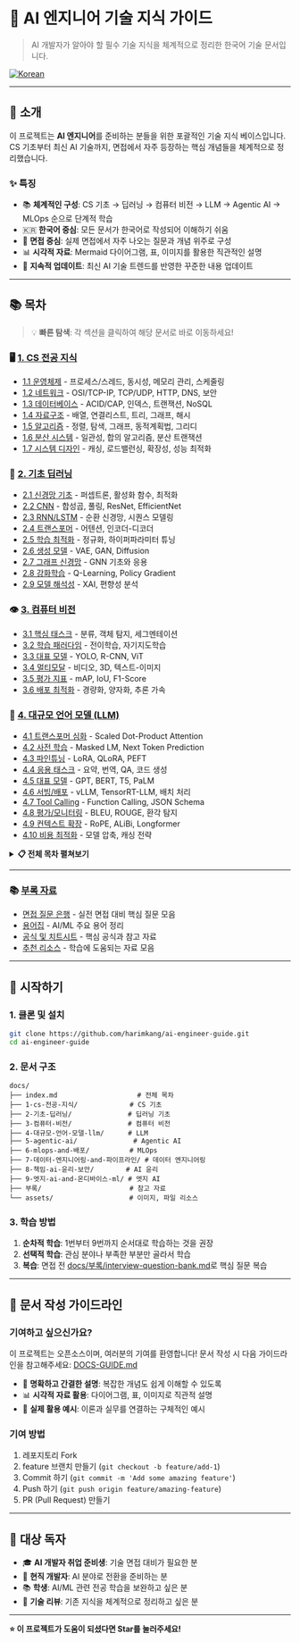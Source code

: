 # 🚀 AI 엔지니어 기술 지식 가이드

> AI 개발자가 알아야 할 필수 기술 지식을 체계적으로 정리한 한국어 기술 문서입니다.

[![Korean](https://img.shields.io/badge/Language-Korean-blue.svg)](https://github.com/harimkang/ai-engineer-guide)

---

## 📖 소개

이 프로젝트는 **AI 엔지니어**를 준비하는 분들을 위한 포괄적인 기술 지식 베이스입니다. CS 기초부터 최신 AI 기술까지, 면접에서 자주 등장하는 핵심 개념들을 체계적으로 정리했습니다.

### ✨ 특징

- 📚 **체계적인 구성**: CS 기초 → 딥러닝 → 컴퓨터 비전 → LLM → Agentic AI → MLOps 순으로 단계적 학습
- 🇰🇷 **한국어 중심**: 모든 문서가 한국어로 작성되어 이해하기 쉬움
- 🎯 **면접 중심**: 실제 면접에서 자주 나오는 질문과 개념 위주로 구성
- 📊 **시각적 자료**: Mermaid 다이어그램, 표, 이미지를 활용한 직관적인 설명
- 🔄 **지속적 업데이트**: 최신 AI 기술 트렌드를 반영한 꾸준한 내용 업데이트

---

## 📚 목차

> 💡 **빠른 탐색**: 각 섹션을 클릭하여 해당 문서로 바로 이동하세요!

### 🖥️ [1. CS 전공 지식](docs/1-cs-전공-지식/)
- [1.1 운영체제](docs/1-cs-전공-지식/1-1-운영체제/) - 프로세스/스레드, 동시성, 메모리 관리, 스케줄링
- [1.2 네트워크](docs/1-cs-전공-지식/1-2-네트워크/) - OSI/TCP-IP, TCP/UDP, HTTP, DNS, 보안
- [1.3 데이터베이스](docs/1-cs-전공-지식/1-3-데이터베이스/) - ACID/CAP, 인덱스, 트랜잭션, NoSQL
- [1.4 자료구조](docs/1-cs-전공-지식/1-4-자료구조/) - 배열, 연결리스트, 트리, 그래프, 해시
- [1.5 알고리즘](docs/1-cs-전공-지식/1-5-알고리즘/) - 정렬, 탐색, 그래프, 동적계획법, 그리디
- [1.6 분산 시스템](docs/1-cs-전공-지식/1-6-분산-시스템/) - 일관성, 합의 알고리즘, 분산 트랜잭션
- [1.7 시스템 디자인](docs/1-cs-전공-지식/1-7-시스템-디자인-and-성능-최적화/) - 캐싱, 로드밸런싱, 확장성, 성능 최적화

### 🧠 [2. 기초 딥러닝](docs/2-기초-딥러닝/)
- [2.1 신경망 기초](docs/2-기초-딥러닝/2-1-신경망-기초/) - 퍼셉트론, 활성화 함수, 최적화
- [2.2 CNN](docs/2-기초-딥러닝/2-2-합성곱-신경망-cnn/) - 합성곱, 풀링, ResNet, EfficientNet
- [2.3 RNN/LSTM](docs/2-기초-딥러닝/2-3-순환-and-시퀀스-모델-선택/) - 순환 신경망, 시퀀스 모델링
- [2.4 트랜스포머](docs/2-기초-딥러닝/2-4-트랜스포머-and-어텐션/) - 어텐션, 인코더-디코더
- [2.5 학습 최적화](docs/2-기초-딥러닝/2-5-학습-팁-and-엔지니어링/) - 정규화, 하이퍼파라미터 튜닝
- [2.6 생성 모델](docs/2-기초-딥러닝/2-6-생성-모델/) - VAE, GAN, Diffusion
- [2.7 그래프 신경망](docs/2-기초-딥러닝/2-7-그래프-신경망-gnn/) - GNN 기초와 응용
- [2.8 강화학습](docs/2-기초-딥러닝/2-8-강화-학습-rl/) - Q-Learning, Policy Gradient
- [2.9 모델 해석성](docs/2-기초-딥러닝/2-9-모델-해석가능성-and-책임/) - XAI, 편향성 분석

### 👁️ [3. 컴퓨터 비전](docs/3-컴퓨터-비전/)
- [3.1 핵심 태스크](docs/3-컴퓨터-비전/3-1-핵심-태스크/) - 분류, 객체 탐지, 세그멘테이션
- [3.2 학습 패러다임](docs/3-컴퓨터-비전/3-2-학습-패러다임/) - 전이학습, 자기지도학습
- [3.3 대표 모델](docs/3-컴퓨터-비전/3-3-대표-모델/) - YOLO, R-CNN, ViT
- [3.4 멀티모달](docs/3-컴퓨터-비전/3-4-비디오-3d-멀티모달/) - 비디오, 3D, 텍스트-이미지
- [3.5 평가 지표](docs/3-컴퓨터-비전/3-5-평가-지표/) - mAP, IoU, F1-Score
- [3.6 배포 최적화](docs/3-컴퓨터-비전/3-6-배포-and-최적화/) - 경량화, 양자화, 추론 가속

### 🤖 [4. 대규모 언어 모델 (LLM)](docs/4-대규모-언어-모델-llm/)
- [4.1 트랜스포머 심화](docs/4-대규모-언어-모델-llm/4-1-트랜스포머-심화/) - Scaled Dot-Product Attention
- [4.2 사전 학습](docs/4-대규모-언어-모델-llm/4-2-사전-학습-목표/) - Masked LM, Next Token Prediction
- [4.3 파인튜닝](docs/4-대규모-언어-모델-llm/4-3-파인튜닝-and-정렬/) - LoRA, QLoRA, PEFT
- [4.4 응용 태스크](docs/4-대규모-언어-모델-llm/4-4-응용-and-태스크/) - 요약, 번역, QA, 코드 생성
- [4.5 대표 모델](docs/4-대규모-언어-모델-llm/4-5-대표-모델-and-벤치마크/) - GPT, BERT, T5, PaLM
- [4.6 서빙/배포](docs/4-대규모-언어-모델-llm/4-6-서빙-and-배포/) - vLLM, TensorRT-LLM, 배치 처리
- [4.7 Tool Calling](docs/4-대규모-언어-모델-llm/4-7-tool-or-function-calling-and-json-schema/) - Function Calling, JSON Schema
- [4.8 평가/모니터링](docs/4-대규모-언어-모델-llm/4-8-평가-프레임워크-and-모니터링/) - BLEU, ROUGE, 환각 탐지
- [4.9 컨텍스트 확장](docs/4-대규모-언어-모델-llm/4-9-context-확장-and-최적화/) - RoPE, ALiBi, Longformer
- [4.10 비용 최적화](docs/4-대규모-언어-모델-llm/4-10-비용-최적화-전략/) - 모델 압축, 캐싱 전략

<details>
<summary><strong>📋 전체 목차 펼쳐보기</strong></summary>

### 🎯 [5. Agentic AI](docs/5-agentic-ai/)
- [5.1 핵심 개념](docs/5-agentic-ai/5-1-핵심-개념/) - Agent, Tool, Planning, Memory
- [5.2 프레임워크](docs/5-agentic-ai/5-2-프레임워크-라이브러리/) - LangChain, AutoGPT, CrewAI
- [5.3 아키텍처 패턴](docs/5-agentic-ai/5-3-아키텍처-패턴/) - ReAct, Chain-of-Thought, Tree-of-Thoughts
- [5.4 RAG 시스템](docs/5-agentic-ai/5-4-retrieval-augmented-generation-rag/) - 검색 증강 생성, Vector DB, 하이브리드 검색
- [5.5 프로토콜](docs/5-agentic-ai/5-5-프로토콜-and-표준/) - OpenAI Function Calling, Anthropic MCP, A2A, ACP
- [5.6 평가/모니터링](docs/5-agentic-ai/5-6-평가-and-모니터링/) - Agent 성능 측정, 디버깅
- [5.7 엔지니어링](docs/5-agentic-ai/5-7-엔지니어링-플레이북/) - Prompt Engineering, 에러 처리
- [5.8 워크플로우](docs/5-agentic-ai/5-8-오케스트레이션-and-워크플로우-관리/) - Multi-Agent 시스템, 오케스트레이션
- [5.9 보안/격리](docs/5-agentic-ai/5-9-보안-and-격리/) - 샌드박스, 권한 관리

### ⚙️ [6. MLOps & 배포](docs/6-mlops-and-배포/)
- [6.1 ML 파이프라인](docs/6-mlops-and-배포/6-1-ml-파이프라인-전반/) - 데이터 전처리, 모델 학습, 배포
- [6.2 CI/CD for ML](docs/6-mlops-and-배포/6-2-ci-or-cd-for-ml/) - 모델 버전 관리, 자동화된 테스트
- [6.3 Feature Store](docs/6-mlops-and-배포/6-3-feature-store/) - 특성 관리, 데이터 일관성
- [6.4 모니터링](docs/6-mlops-and-배포/6-4-모니터링-and-드리프트/) - 드리프트 탐지, 성능 모니터링
- [6.5 파이프라인 도구](docs/6-mlops-and-배포/6-5-파이프라인-도구/) - Kubeflow, MLflow, DVC

### 🔧 [7. 데이터 엔지니어링](docs/7-데이터-엔지니어링-and-파이프라인/)
- [7.1 배치 vs 스트리밍](docs/7-데이터-엔지니어링-and-파이프라인/7-1-배치-vs-스트리밍/) - 실시간 처리, 마이크로배치
- [7.2 CDC & 데이터 품질](docs/7-데이터-엔지니어링-and-파이프라인/7-2-cdc-and-데이터-품질/) - 변경 데이터 캡처, 데이터 검증
- [7.3 오케스트레이션](docs/7-데이터-엔지니어링-and-파이프라인/7-3-오케스트레이션/) - Airflow, Prefect, Dagster
- [7.4 데이터 웨어하우스](docs/7-데이터-엔지니어링-and-파이프라인/7-4-데이터-웨어하우스-and-레이크/) - Snowflake, BigQuery, 데이터 레이크

### 🛡️ [8. 책임 AI & 윤리](docs/8-책임-ai-윤리-보안/)
- [8.1 편향성 & 공정성](docs/8-책임-ai-윤리-보안/8-1-bias-and-fairness/) - 알고리즘 편향, 공정성 지표
- [8.2 개인정보 보호](docs/8-책임-ai-윤리-보안/8-2-개인정보-and-프라이버시/) - 차분 프라이버시, 연합 학습
- [8.3 규제 & 거버넌스](docs/8-책임-ai-윤리-보안/8-3-규제-and-거버넌스/) - GDPR, AI Act, 모델 거버넌스
- [8.4 모델 해석 & 감사](docs/8-책임-ai-윤리-보안/8-4-모델-해석-and-감사/) - LIME, SHAP, 투명성
- [8.5 공격 & 방어](docs/8-책임-ai-윤리-보안/8-5-공격-and-방어/) - 적대적 공격, 모델 보안

### 📱 [9. 엣지 AI & 온디바이스 ML](docs/9-엣지-ai-and-온디바이스-ml/)
- [9.1 TinyML 개요](docs/9-엣지-ai-and-온디바이스-ml/9-1-tinyml-개요/) - 경량화 기법, 모델 압축
- [9.2 온디바이스 최적화](docs/9-엣지-ai-and-온디바이스-ml/9-2-온디바이스-모델-최적화/) - 양자화, 프루닝, 지식 증류
- [9.3 엣지 런타임](docs/9-엣지-ai-and-온디바이스-ml/9-3-edge-runtime/) - TensorFlow Lite, ONNX Runtime
- [9.4 하드웨어 가속기](docs/9-엣지-ai-and-온디바이스-ml/9-4-하드웨어-가속기/) - NPU, TPU, 모바일 GPU

</details>

---

### 📚 [부록 자료](docs/부록/)
- [면접 질문 은행](docs/부록/interview-question-bank.md) - 실전 면접 대비 핵심 질문 모음
- [용어집](docs/부록/glossary.md) - AI/ML 주요 용어 정리
- [공식 및 치트시트](docs/부록/cheatsheets-and-formulas.md) - 핵심 공식과 참고 자료
- [추천 리소스](docs/부록/recommended-resources.md) - 학습에 도움되는 자료 모음

---

## 🚀 시작하기

### 1. 클론 및 설치

```bash
git clone https://github.com/harimkang/ai-engineer-guide.git
cd ai-engineer-guide
```

### 2. 문서 구조

```
docs/
├── index.md                    # 전체 목차
├── 1-cs-전공-지식/             # CS 기초
├── 2-기초-딥러닝/              # 딥러닝 기초
├── 3-컴퓨터-비전/              # 컴퓨터 비전
├── 4-대규모-언어-모델-llm/      # LLM
├── 5-agentic-ai/              # Agentic AI
├── 6-mlops-and-배포/          # MLOps
├── 7-데이터-엔지니어링-and-파이프라인/ # 데이터 엔지니어링
├── 8-책임-ai-윤리-보안/        # AI 윤리
├── 9-엣지-ai-and-온디바이스-ml/ # 엣지 AI
├── 부록/                      # 참고 자료
└── assets/                   # 이미지, 파일 리소스
```

### 3. 학습 방법

1. **순차적 학습**: 1번부터 9번까지 순서대로 학습하는 것을 권장
2. **선택적 학습**: 관심 분야나 부족한 부분만 골라서 학습
3. **복습**: 면접 전 [docs/부록/interview-question-bank.md](docs/부록/interview-question-bank.md)로 핵심 질문 복습

---

## 📝 문서 작성 가이드라인

### 기여하고 싶으신가요?

이 프로젝트는 오픈소스이며, 여러분의 기여를 환영합니다! 문서 작성 시 다음 가이드라인을 참고해주세요: [DOCS-GUIDE.md](DOCS-GUIDE.md)

- 🎯 **명확하고 간결한 설명**: 복잡한 개념도 쉽게 이해할 수 있도록
- 📊 **시각적 자료 활용**: 다이어그램, 표, 이미지로 직관적 설명
- 🔗 **실제 활용 예시**: 이론과 실무를 연결하는 구체적인 예시

### 기여 방법

1. 레포지토리 Fork
2. feature 브랜치 만들기 (`git checkout -b feature/add-1`)
3. Commit 하기 (`git commit -m 'Add some amazing feature'`)
4. Push 하기 (`git push origin feature/amazing-feature`)
5. PR (Pull Request) 만들기

---

## 🎯 대상 독자

- 🎓 **AI 개발자 취업 준비생**: 기술 면접 대비가 필요한 분
- 💼 **현직 개발자**: AI 분야로 전환을 준비하는 분
- 📚 **학생**: AI/ML 관련 전공 학습을 보완하고 싶은 분
- 🔄 **기술 리뷰**: 기존 지식을 체계적으로 정리하고 싶은 분

---

**⭐ 이 프로젝트가 도움이 되셨다면 Star를 눌러주세요!**
